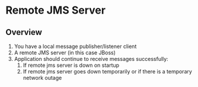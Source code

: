 # Remote JMS Server

## Overview
1. You have a local message publisher/listener client
1. A remote JMS server (in this case JBoss)
1. Application should continue to receive messages successfully:
    1. If remote jms server is down on startup
    1. If remote jms server goes down temporarily or if there is a temporary network outage